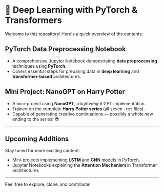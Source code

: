 # 🧠 Deep Learning with PyTorch & Transformers

Welcome to this repository! Here's a quick overview of the contents:

##  PyTorch Data Preprocessing Notebook
- A comprehensive Jupyter Notebook demonstrating **data preprocessing** techniques using **PyTorch**.
- Covers essential steps for preparing data in **deep learning** and **transformer-based** architectures.

##  Mini Project: NanoGPT on Harry Potter
- A mini-project using **NanoGPT**, a lightweight GPT implementation.
- Trained on the complete **Harry Potter series** (all seven `.txt` files).
- Capable of generating creative continuations — possibly a whole new ending to the series! 😎

---

##  Upcoming Additions
Stay tuned for more exciting content:
-  Mini-projects implementing **LSTM** and **CNN** models in PyTorch.
-  Jupyter Notebooks explaining the **Attention Mechanism** in Transformer architectures

---

Feel free to explore, clone, and contribute! 
